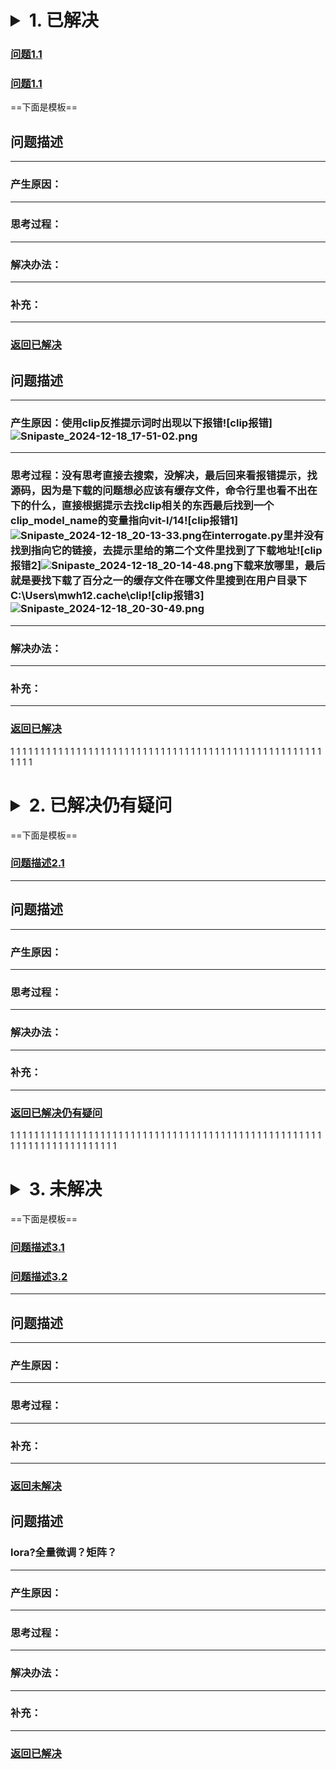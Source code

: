 
# <details><summary><span id='stop1'>1. 已解决</span></summary>1. [跳转到已解决仍有疑问](#stop2)<br>2. [跳转到未解决](#stop3)</br></details>
### [问题1.1](#1.1)
### [问题1.1](#1.2)
==下面是模板==

<h2 id='1.1'>问题描述</h2>

***

### 产生原因：

***

### 思考过程：

***

### 解决办法：

***

### 补充：

***

### [返回已解决](#stop1)


<h2 id='1.2'>问题描述</h2>

***

### 产生原因：使用clip反推提示词时出现以下报错!\[clip报错]![Snipaste_2024-12-18_17-51-02.png]

***

### 思考过程：没有思考直接去搜索，没解决，最后回来看报错提示，找源码，因为是下载的问题想必应该有缓存文件，命令行里也看不出在下的什么，直接根据提示去找clip相关的东西最后找到一个clip_model_name的变量指向vit-l/14!\[clip报错1]![Snipaste_2024-12-18_20-13-33.png]在interrogate.py里并没有找到指向它的链接，去提示里给的第二个文件里找到了下载地址!\[clip报错2]![Snipaste_2024-12-18_20-14-48.png]下载来放哪里，最后就是要找下载了百分之一的缓存文件在哪文件里搜到在用户目录下C:\Users\mwh12\.cache\clip!\[clip报错3]![Snipaste_2024-12-18_20-30-49.png]
***

### 解决办法：

***

### 补充：

***

### [返回已解决](#stop1)
1
1
1
1
1
1
1
1
1
1
1
1
1
1
1
1
1
1
1
1
1
1
1
1
1
1
1
1
1
1
1
1
1
1
1
1
1
1
1
1
1
1
1
1
1
1
1
1
1
1
1
1
1
1
1
1










# <details><summary><span id='stop2'>2. 已解决仍有疑问</span></summary>1. [跳转到已解决](#stop1)<br>2. [跳转到未解决](#stop3)</br></details>

==下面是模板==

### [问题描述2.1](#2.1)

***

<h2 id='2.1'>问题描述</h2>

***

### 产生原因：

***

### 思考过程：

***

### 解决办法：

***

### 补充：

***

### [返回已解决仍有疑问](#stop2)

1
1
1
1
1
1
1
1
1
1
1
1
1
1
1
1
1
1
1
1
1
1
1
1
1
1
1
1
1
1
1
1
1
1
1
1
1
1
1
1
1
1
1
1
1
1
1
1
1
1
1
1
1
1
1
1
1
1
1
1
1
1
1
1
1
1
1
1
1
1











# <details><summary><span id='stop3'>3. 未解决</span></summary>1. [跳转到已解决](#stop1)<br>2. [跳转到已解决仍有疑问](#stop2)</br></details>

==下面是模板==

### [问题描述3.1](#3.1)
### [问题描述3.2](#3.2)

***

<h2 id='3.1'>问题描述</h2>

***

### 产生原因：

***

### 思考过程：

***

### 补充：

***

### [返回未解决](#stop3)

<h2 id='3.2'>问题描述</h2>

### lora?全量微调？矩阵？

***

### 产生原因：

***

### 思考过程：

***

### 解决办法：

***

### 补充：

***

### [返回已解决](#stop1)

[clip报错]: /image\Snipaste_2024-12-18_17-51-02.png
[Snipaste_2024-12-18_17-51-02.png]: https://6f124247.cloudflare-imgbed-7p1.pages.dev/file/Snipaste_2024-12-18_17-51-02.png

[clip报错1]: /image/Snipaste_2024-12-18_20-13-33.png
[Snipaste_2024-12-18_20-13-33.png]: https://6f124247.cloudflare-imgbed-7p1.pages.dev/file/Snipaste_2024-12-18_20-13-33.png

[clip报错2]: /image\Snipaste_2024-12-18_20-14-48.png
[Snipaste_2024-12-18_20-14-48.png]: https://6f124247.cloudflare-imgbed-7p1.pages.dev/file/Snipaste_2024-12-18_20-14-48.png

[clip报错3]: /image\Snipaste_2024-12-18_20-30-49.png
[Snipaste_2024-12-18_20-30-49.png]: https://6f124247.cloudflare-imgbed-7p1.pages.dev/file/Snipaste_2024-12-18_20-30-49.png